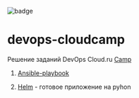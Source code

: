 ![badge](https://github.com/gdagil/devops-cloudcamp/actions/workflows/release.yaml/badge.svg)

# devops-cloudcamp
Решение заданий DevOps Cloud.ru [Camp](https://cloud.ru/ru/career/devopscamp)

1. [Ansible-playbook](./playbook/README.md)

2. [Helm](./helm/danil-devopscloudrucamp/README.md) - готовое приложение на pyhon

